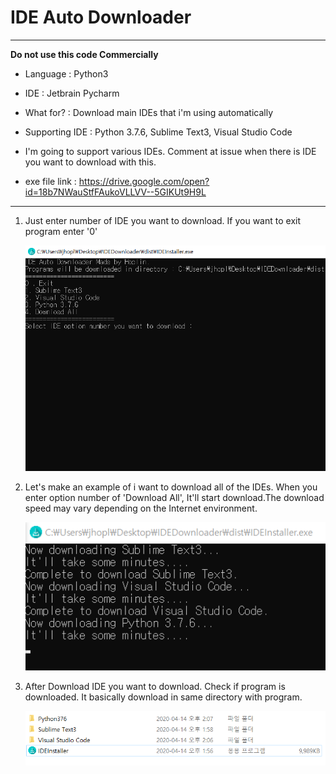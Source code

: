 IDE Auto Downloader
===
***
**Do not use this code Commercially**

- Language : Python3

- IDE : Jetbrain Pycharm

- What for? : Download main IDEs that i'm using automatically

- Supporting IDE : Python 3.7.6, Sublime Text3, Visual Studio Code

- I'm going to support various IDEs. Comment at issue when there is IDE you want to download with this.

- exe file link : https://drive.google.com/open?id=18b7NWauStfFAukoVLLVV--5GIKUt9H9L
***

1. Just enter number of IDE you want to download. If you want to exit program enter '0'

    ![img](img/1.PNG)

2. Let's make an example of i want to download all of the IDEs. When you enter option number of 'Download All', It'll start download.The download speed may vary depending on the Internet environment.

    ![img](img/2.PNG)

3. After Download IDE you want to download. Check if program is downloaded. It basically download in same directory with program.

    ![img](img/3.PNG)
